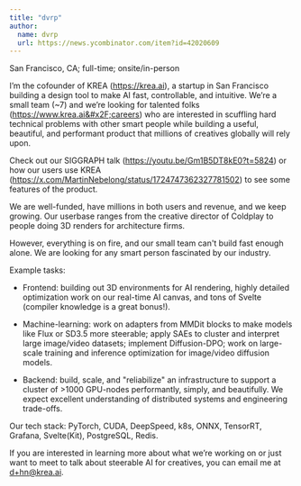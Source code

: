 ```yaml
---
title: "dvrp"
author:
  name: dvrp
  url: https://news.ycombinator.com/item?id=42020609
---
```

San Francisco, CA; full-time; onsite&#x2F;in-person

I’m the cofounder of KREA (<a href="https:&#x2F;&#x2F;krea.ai" rel="nofollow">https:&#x2F;&#x2F;krea.ai</a>), a startup in San Francisco building a design tool to make AI fast, controllable, and intuitive. We’re a small team (~7) and we’re looking for talented folks (<a href="https:&#x2F;&#x2F;www.krea.ai&#x2F;careers" rel="nofollow">https:&#x2F;&#x2F;www.krea.ai&#x2F;careers</a>) who are interested in scuffling hard technical problems with other smart people while building a useful, beautiful, and performant product that millions of creatives globally will rely upon.

Check out our SIGGRAPH talk (<a href="https:&#x2F;&#x2F;youtu.be&#x2F;Gm1B5DT8kE0?t=5824" rel="nofollow">https:&#x2F;&#x2F;youtu.be&#x2F;Gm1B5DT8kE0?t=5824</a>) or how our users use KREA (<a href="https:&#x2F;&#x2F;x.com&#x2F;MartinNebelong&#x2F;status&#x2F;1724747362327781502" rel="nofollow">https:&#x2F;&#x2F;x.com&#x2F;MartinNebelong&#x2F;status&#x2F;1724747362327781502</a>) to see some features of the product.

We are well-funded, have millions in both users and revenue, and we keep growing. Our userbase ranges from the creative director of Coldplay to people doing 3D renders for architecture firms.

However, everything is on fire, and our small team can&#x27;t build fast enough alone. We are looking for any smart person fascinated by our industry.

Example tasks:

- Frontend: building out 3D environments for AI rendering, highly detailed optimization work on our real-time AI canvas, and tons of Svelte (compiler knowledge is a great bonus!).

- Machine-learning: work on adapters from MMDit blocks to make models like Flux or SD3.5 more steerable; apply SAEs to cluster and interpret large image&#x2F;video datasets; implement Diffusion-DPO; work on large-scale training and inference optimization for image&#x2F;video diffusion models.

- Backend: build, scale, and &quot;reliabilize&quot; an infrastructure to support a cluster of &gt;1000 GPU-nodes performantly, simply, and beautifully. We expect excellent understanding of distributed systems and engineering trade-offs.

Our tech stack: PyTorch, CUDA, DeepSpeed, k8s, ONNX, TensorRT, Grafana, Svelte(Kit), PostgreSQL, Redis.

If you are interested in learning more about what we’re working on or just want to meet to talk about steerable AI for creatives, you can email me at d+hn@krea.ai.
<JobApplication />
